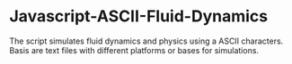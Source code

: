 # Javascript-ASCII-Fluid-Dynamics

The script simulates fluid dynamics and physics using a ASCII characters. Basis are text files with different platforms or bases for simulations. 


